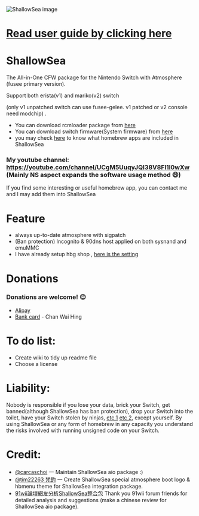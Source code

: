 ![ShallowSea image](https://user-images.githubusercontent.com/64573431/115142050-358bc380-a072-11eb-855b-357475e4f3d7.jpg)
# [Read user guide by clicking here](https://github.com/carcaschoi/ShallowSea/blob/main/User%20guide.md)
# ShallowSea
The All-in-One CFW package for the Nintendo Switch with Atmosphere (fusee primary version). 

Support both erista(v1) and mariko(v2) switch

(only v1 unpatched switch can use fusee-gelee. v1 patched or v2 console need modchip) .
* You can download rcmloader package from [here](https://github.com/carcaschoi/rcmloader-package)
* You can download switch firmware(System firmware) from [here](https://darthsternie.net/switch-firmwares/)
* you may check [here](https://github.com/carcaschoi/ShallowSea/blob/main/ShallowSea%20homebrew%20app%20includes.md) to know what homebrew apps are included in ShallowSea
### My youtube channel: https://youtube.com/channel/UCgM5UuqyJQl38V8FI1l0wXw (Mainly NS aspect expands the software usage method 😄)
If you find some interesting or useful homebrew app, you can contact me and I may add them into ShallowSea
# Feature
* always up-to-date atmosphere with sigpatch
* (Ban protection) Incognito & 90dns host applied on both sysnand and emuMMC
* I have already setup hbg shop , [here is the setting](https://github.com/carcaschoi/ShallowSea/blob/main/tinfoil%20shop%20setup)

# Donations
### Donations are welcome! 😊
* [Alipay](https://user-images.githubusercontent.com/64573431/114517581-0ee41c00-9c71-11eb-8230-d6b029fc9cc2.jpg)
* [Bank card](https://user-images.githubusercontent.com/64573431/114518848-5fa84480-9c72-11eb-95aa-7809a6e3332d.jpg) - Chan Wai Hing

# To do list:
* Create wiki to tidy up readme file
* Choose a license

# Liability:
Nobody is responsible if you lose your data, brick your Switch, get banned(although ShallowSea has ban protection), drop your Switch into the toilet, have your Switch stolen by ninjas, [etc 1](https://www.youtube.com/watch?v=XnwvYiMK3ik) [etc 2](https://www.youtube.com/watch?v=6X5kP6NjDTw), except yourself. By using ShallowSea or any form of homebrew in any capacity you understand the risks involved with running unsigned code on your Switch.
# Credit:
* [@carcaschoi](https://github.com/carcaschoi) 一 Maintain ShallowSea aio package :)
* [@tim22263 梵鈞](https://github.com/tim22263) 一 Create ShallowSea special atmosphere boot logo & hbmenu theme for ShallowSea integration package.
* [91wii論壇網友分析ShallowSea整合包](https://www.91wii.com/thread-231061-1-1.html) Thank you 91wii forum friends for detailed analysis and suggestions (make a chinese review for ShallowSea aio package).
